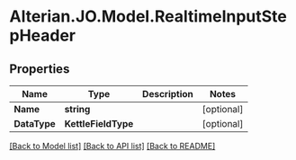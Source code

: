 # Alterian.JO.Model.RealtimeInputStepHeader

## Properties

Name | Type | Description | Notes
------------ | ------------- | ------------- | -------------
**Name** | **string** |  | [optional] 
**DataType** | **KettleFieldType** |  | [optional] 

[[Back to Model list]](../README.md#documentation-for-models) [[Back to API list]](../README.md#documentation-for-api-endpoints) [[Back to README]](../README.md)

